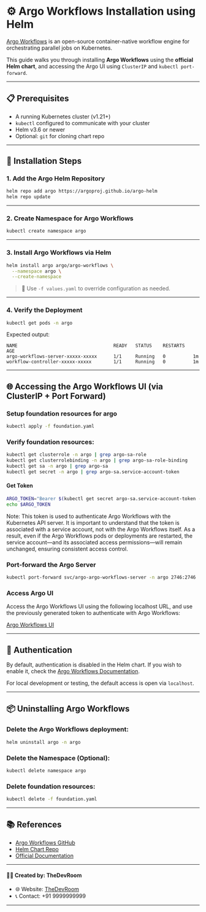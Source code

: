 # ⚙️ Argo Workflows Installation using Helm

[Argo Workflows](https://github.com/argoproj/argo-workflows) is an open-source container-native workflow engine for orchestrating parallel jobs on Kubernetes.

This guide walks you through installing **Argo Workflows** using the **official Helm chart**, and accessing the Argo UI using `ClusterIP` and `kubectl port-forward`.

---

## 📋 Prerequisites

- A running Kubernetes cluster (v1.21+)
- `kubectl` configured to communicate with your cluster
- Helm v3.6 or newer
- Optional: `git` for cloning chart repo

---

## 🚀 Installation Steps

### 1. Add the Argo Helm Repository

```bash
helm repo add argo https://argoproj.github.io/argo-helm
helm repo update
```

---

### 2. Create Namespace for Argo Workflows

```bash
kubectl create namespace argo
```

---

### 3. Install Argo Workflows via Helm

```bash
helm install argo argo/argo-workflows \
  --namespace argo \
  --create-namespace
```

> 🔧 Use `-f values.yaml` to override configuration as needed.

---

### 4. Verify the Deployment

```bash
kubectl get pods -n argo
```

Expected output:

```
NAME                                   READY   STATUS    RESTARTS   AGE
argo-workflows-server-xxxxx-xxxxx      1/1     Running   0          1m
workflow-controller-xxxxx-xxxxx        1/1     Running   0          1m
```

---

## 🌐 Accessing the Argo Workflows UI (via ClusterIP + Port Forward)

### Setup foundation resources for argo
```bash
kubectl apply -f foundation.yaml
```

### Verify foundation resources:
```bash
kubectl get clusterrole -n argo | grep argo-sa-role
kubectl get clusterrolebinding -n argo | grep argo-sa-role-binding
kubectl get sa -n argo | grep argo-sa
kubectl get secret -n argo | grep argo-sa.service-account-token
```

#### Get Token
```bash
ARGO_TOKEN="Bearer $(kubectl get secret argo-sa.service-account-token -n argo -o=jsonpath='{.data.token}' | base64 --decode)"
echo $ARGO_TOKEN
```
Note: This token is used to authenticate Argo Workflows with the Kubernetes API server. It is important to understand that the token is associated with a service account, not with the Argo Workflows itself. As a result, even if the Argo Workflows pods or deployments are restarted, the service account—and its associated access permissions—will remain unchanged, ensuring consistent access control.

### Port-forward the Argo Server

```bash
kubectl port-forward svc/argo-argo-workflows-server -n argo 2746:2746
```

### Access Argo UI
Access the Argo Workflows UI using the following localhost URL, and use the previously generated token to authenticate with Argo Workflows:

[Argo Workflows UI](http://localhost:2746)

---

## 🔐 Authentication

By default, authentication is disabled in the Helm chart. If you wish to enable it, check the [Argo Workflows Documentation](https://argoproj.github.io/workflows/).

For local development or testing, the default access is open via `localhost`.

---

## 📦 Uninstalling Argo Workflows

### Delete the Argo Workflows deployment:

```bash
helm uninstall argo -n argo
```

### Delete the Namespace (Optional):

```bash
kubectl delete namespace argo
```

### Delete foundation resources:
```bash
kubectl delete -f foundation.yaml
```
---

## 📚 References

- [Argo Workflows GitHub](https://github.com/argoproj/argo-workflows)
- [Helm Chart Repo](https://github.com/argoproj/argo-helm)
- [Official Documentation](https://argo-workflows.readthedocs.io/)


---
#### 👨‍💻 Created by: TheDevRoom

- 🌐 Website: [TheDevRoom](https://github.com/localhost-devel/localhost-devel/blob/master/README.md)
- 📞 Contact: +91 9999999999
---

